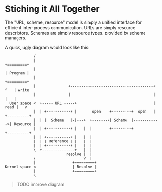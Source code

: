 # Stiching it All Together

The "URL, scheme, resource" model is simply a unified interface for efficient inter-process communication. URLs are simply resource descriptors. Schemes are simply resource types, provided by scheme managers.

A quick, ugly diagram would look like this:

```
             /
             |                                                          +=========+
             |                                                          | Program |
             |                                                          +=========+
             |               +--------------------------------------+      ^   | write
             |               |                                      |      |   |
  User space <  +----- URL -----+                                   | read |   v
             |  | +-----------+ |       open    +---------+  open   |   +----------+
             |  | |  Scheme   |-|---+  +------->| Scheme  |------------>| Resource |
             |  | +-----------+ |   |  |        +---------+             +----------+
             |  | +-----------+ |   |  |
             |  | | Reference | |   |  |
             |  | +-----------+ |   |  |
             \  +---------------+   |  |
                            resolve |  |
             /                      v  |
             |                 +=========+
Kernel space <                 | Resolve |
             |                 +=========+
             \

```

> TODO improve diagram
